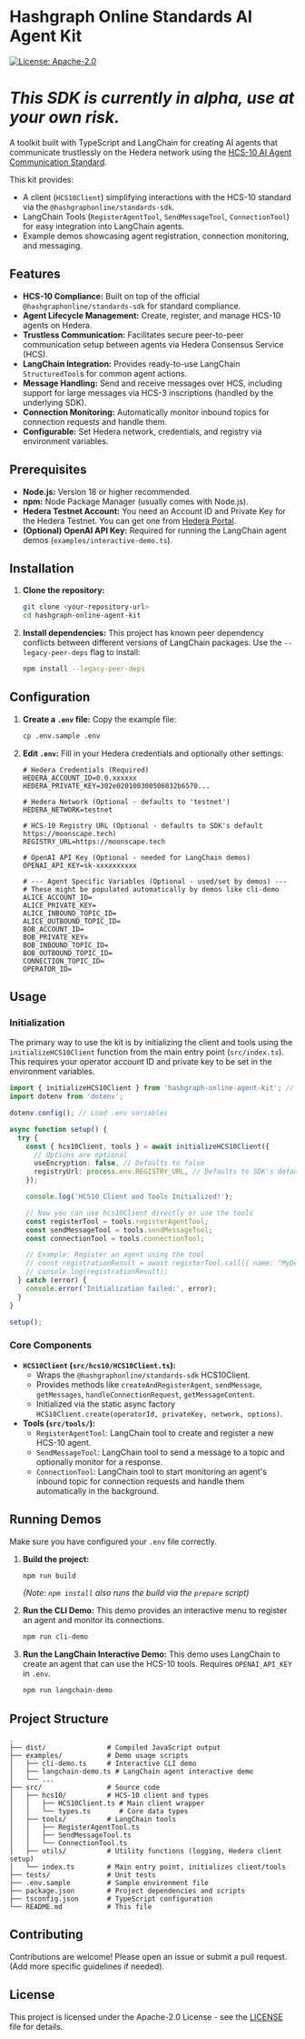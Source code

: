 # Hashgraph Online Standards AI Agent Kit

[![License: Apache-2.0](https://img.shields.io/badge/License-Apache_2.0-blue.svg)](https://opensource.org/licenses/Apache-2.0)

# **_This SDK is currently in alpha, use at your own risk._**

A toolkit built with TypeScript and LangChain for creating AI agents that communicate trustlessly on the Hedera network using the [HCS-10 AI Agent Communication Standard](https://hashgraphonline.com/docs/standards/hcs-10/).

This kit provides:

- A client (`HCS10Client`) simplifying interactions with the HCS-10 standard via the `@hashgraphonline/standards-sdk`.
- LangChain Tools (`RegisterAgentTool`, `SendMessageTool`, `ConnectionTool`) for easy integration into LangChain agents.
- Example demos showcasing agent registration, connection monitoring, and messaging.

## Features

- **HCS-10 Compliance:** Built on top of the official `@hashgraphonline/standards-sdk` for standard compliance.
- **Agent Lifecycle Management:** Create, register, and manage HCS-10 agents on Hedera.
- **Trustless Communication:** Facilitates secure peer-to-peer communication setup between agents via Hedera Consensus Service (HCS).
- **LangChain Integration:** Provides ready-to-use LangChain `StructuredTool`s for common agent actions.
- **Message Handling:** Send and receive messages over HCS, including support for large messages via HCS-3 inscriptions (handled by the underlying SDK).
- **Connection Monitoring:** Automatically monitor inbound topics for connection requests and handle them.
- **Configurable:** Set Hedera network, credentials, and registry via environment variables.

## Prerequisites

- **Node.js:** Version 18 or higher recommended.
- **npm:** Node Package Manager (usually comes with Node.js).
- **Hedera Testnet Account:** You need an Account ID and Private Key for the Hedera Testnet. You can get one from [Hedera Portal](https://portal.hedera.com/).
- **(Optional) OpenAI API Key:** Required for running the LangChain agent demos (`examples/interactive-demo.ts`).

## Installation

1.  **Clone the repository:**

    ```bash
    git clone <your-repository-url>
    cd hashgraph-online-agent-kit
    ```

2.  **Install dependencies:**
    This project has known peer dependency conflicts between different versions of LangChain packages. Use the `--legacy-peer-deps` flag to install:
    ```bash
    npm install --legacy-peer-deps
    ```

## Configuration

1.  **Create a `.env` file:** Copy the example file:

    ```bash
    cp .env.sample .env
    ```

2.  **Edit `.env`:** Fill in your Hedera credentials and optionally other settings:

    ```dotenv
    # Hedera Credentials (Required)
    HEDERA_ACCOUNT_ID=0.0.xxxxxx
    HEDERA_PRIVATE_KEY=302e020100300506032b6570...

    # Hedera Network (Optional - defaults to 'testnet')
    HEDERA_NETWORK=testnet

    # HCS-10 Registry URL (Optional - defaults to SDK's default https://moonscape.tech)
    REGISTRY_URL=https://moonscape.tech

    # OpenAI API Key (Optional - needed for LangChain demos)
    OPENAI_API_KEY=sk-xxxxxxxxxx

    # --- Agent Specific Variables (Optional - used/set by demos) ---
    # These might be populated automatically by demos like cli-demo
    ALICE_ACCOUNT_ID=
    ALICE_PRIVATE_KEY=
    ALICE_INBOUND_TOPIC_ID=
    ALICE_OUTBOUND_TOPIC_ID=
    BOB_ACCOUNT_ID=
    BOB_PRIVATE_KEY=
    BOB_INBOUND_TOPIC_ID=
    BOB_OUTBOUND_TOPIC_ID=
    CONNECTION_TOPIC_ID=
    OPERATOR_ID=
    ```

## Usage

### Initialization

The primary way to use the kit is by initializing the client and tools using the `initializeHCS10Client` function from the main entry point (`src/index.ts`). This requires your operator account ID and private key to be set in the environment variables.

```typescript
import { initializeHCS10Client } from 'hashgraph-online-agent-kit'; // Adjust path based on usage
import dotenv from 'dotenv';

dotenv.config(); // Load .env variables

async function setup() {
  try {
    const { hcs10Client, tools } = await initializeHCS10Client({
      // Options are optional
      useEncryption: false, // Defaults to false
      registryUrl: process.env.REGISTRY_URL, // Defaults to SDK's default
    });

    console.log('HCS10 Client and Tools Initialized!');

    // Now you can use hcs10Client directly or use the tools
    const registerTool = tools.registerAgentTool;
    const sendMessageTool = tools.sendMessageTool;
    const connectionTool = tools.connectionTool;

    // Example: Register an agent using the tool
    // const registrationResult = await registerTool.call({ name: "MyDemoAgent" });
    // console.log(registrationResult);
  } catch (error) {
    console.error('Initialization failed:', error);
  }
}

setup();
```

### Core Components

- **`HCS10Client` (`src/hcs10/HCS10Client.ts`):**
  - Wraps the `@hashgraphonline/standards-sdk` HCS10Client.
  - Provides methods like `createAndRegisterAgent`, `sendMessage`, `getMessages`, `handleConnectionRequest`, `getMessageContent`.
  - Initialized via the static async factory `HCS10Client.create(operatorId, privateKey, network, options)`.
- **Tools (`src/tools/`):**
  - `RegisterAgentTool`: LangChain tool to create and register a new HCS-10 agent.
  - `SendMessageTool`: LangChain tool to send a message to a topic and optionally monitor for a response.
  - `ConnectionTool`: LangChain tool to start monitoring an agent's inbound topic for connection requests and handle them automatically in the background.

## Running Demos

Make sure you have configured your `.env` file correctly.

1.  **Build the project:**

    ```bash
    npm run build
    ```

    _(Note: `npm install` also runs the build via the `prepare` script)_

2.  **Run the CLI Demo:**
    This demo provides an interactive menu to register an agent and monitor its connections.

    ```bash
    npm run cli-demo
    ```

3.  **Run the LangChain Interactive Demo:**
    This demo uses LangChain to create an agent that can use the HCS-10 tools. Requires `OPENAI_API_KEY` in `.env`.
    ```bash
    npm run langchain-demo
    ```

## Project Structure

```
.
├── dist/               # Compiled JavaScript output
├── examples/           # Demo usage scripts
│   ├── cli-demo.ts     # Interactive CLI demo
│   ├── langchain-demo.ts # LangChain agent interactive demo
│   └── ...
├── src/                # Source code
│   ├── hcs10/          # HCS-10 client and types
│   │   ├── HCS10Client.ts # Main client wrapper
│   │   └── types.ts       # Core data types
│   ├── tools/          # LangChain tools
│   │   ├── RegisterAgentTool.ts
│   │   ├── SendMessageTool.ts
│   │   └── ConnectionTool.ts
│   ├── utils/          # Utility functions (logging, Hedera client setup)
│   └── index.ts        # Main entry point, initializes client/tools
├── tests/              # Unit tests
├── .env.sample         # Sample environment file
├── package.json        # Project dependencies and scripts
├── tsconfig.json       # TypeScript configuration
└── README.md           # This file
```

## Contributing

Contributions are welcome! Please open an issue or submit a pull request. (Add more specific guidelines if needed).

## License

This project is licensed under the Apache-2.0 License - see the [LICENSE](LICENSE) file for details.
